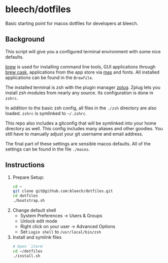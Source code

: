 # bleech/dotfiles

Basic starting point for macos dotfiles for developers at bleech.

## Background

This script will give you a configured terminal environment with some nice defaults.

[brew](https://brew.sh/) is used for installing command line tools, GUI applications through [brew cask](https://github.com/Homebrew/homebrew-cask), applications from the app store via [mas](https://github.com/mas-cli/mas) and fonts. All installed applications can be found in the `Brewfile`.

The installed terminal is zsh with the plugin manager [zplug](https://github.com/zplug/zplug). Zplug lets you install zsh modules from nearly any source. Its configuration is done in `zshrc`. 

In addition to the basic zsh config, all files in the `./zsh` directory are also loaded. `zshrc` is symlinked to `~/.zshrc`.

This repo also includes a gitconfig that will be symlinked into your home directory as well. This config includes many aliases and other goodies. You still have to manually adjust your git username and email address.

The final part of these settings are sensible macos defaults. All of the settings can be found in the file `./macos`.

## Instructions

1. Prepare Setup:
    ```sh
    cd ~
    git clone git@github.com:bleech/dotfiles.git
    cd dotfiles
    ./bootstrap.sh
    ```
2. Change default shell
    - System Preferences -> Users & Groups
    - Unlock edit mode
    - Right click on your user -> Advanced Options
    - Set `Login shell` to `/usr/local/bin/zsh`
3. Install and symlink files
    ```sh
    # Open `iterm`
    cd ~/dotfiles
    ./install.sh
    ```

